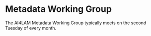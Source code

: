 # Metadata Working Group
The AI4LAM Metadata Working Group typically meets on the second
Tuesday of every month.